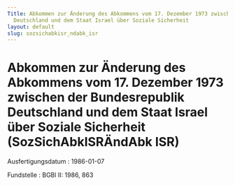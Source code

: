 ```yaml
---
Title: Abkommen zur Änderung des Abkommens vom 17. Dezember 1973 zwischen der Bundesrepublik
  Deutschland und dem Staat Israel über Soziale Sicherheit
layout: default
slug: sozsichabkisr_ndabk_isr
---
```


# Abkommen zur Änderung des Abkommens vom 17. Dezember 1973 zwischen der Bundesrepublik Deutschland und dem Staat Israel über Soziale Sicherheit (SozSichAbkISRÄndAbk ISR)

Ausfertigungsdatum
:   1986-01-07

Fundstelle
:   BGBl II: 1986, 863


